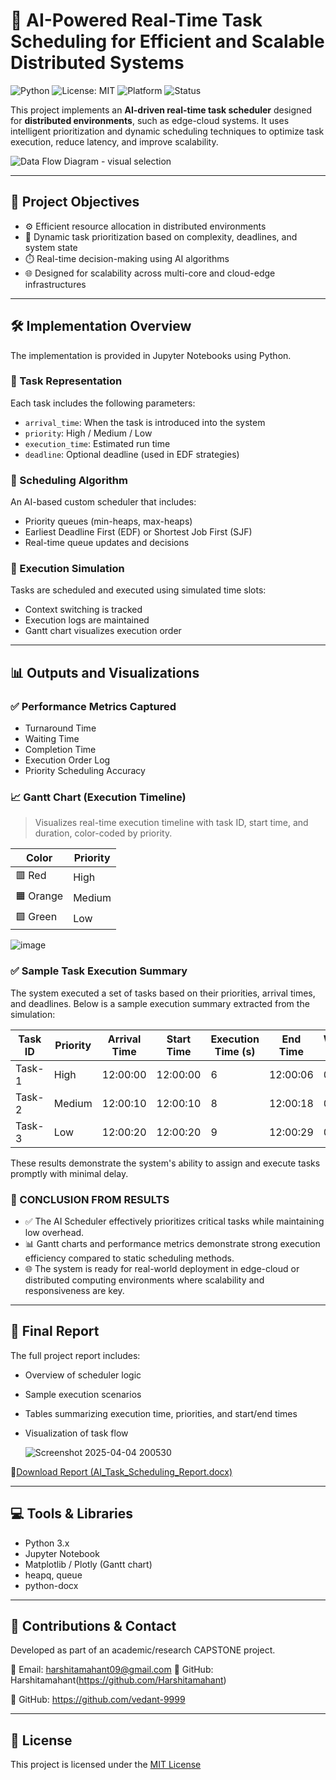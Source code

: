 # 🤖 AI-Powered Real-Time Task Scheduling for Efficient and Scalable Distributed Systems
![Python](https://img.shields.io/badge/Python-3.9+-blue?style=flat-square&logo=python)
![License: MIT](https://img.shields.io/badge/License-MIT-yellow.svg?style=flat-square)
![Platform](https://img.shields.io/badge/Platform-Jupyter%20Notebook-orange?style=flat-square)
![Status](https://img.shields.io/badge/Status-Complete-brightgreen?style=flat-square)


This project implements an **AI-driven real-time task scheduler** designed for **distributed environments**, such as edge-cloud systems. It uses intelligent prioritization and dynamic scheduling techniques to optimize task execution, reduce latency, and improve scalability.

![Data Flow Diagram - visual selection](https://github.com/user-attachments/assets/6b84ee9c-2d2b-491d-a860-71e5bcaf474d)



---

## 🚀 Project Objectives

- ⚙️ Efficient resource allocation in distributed environments
- 🔁 Dynamic task prioritization based on complexity, deadlines, and system state
- ⏱️ Real-time decision-making using AI algorithms
- 🌐 Designed for scalability across multi-core and cloud-edge infrastructures

---

## 🛠️ Implementation Overview

The implementation is provided in Jupyter Notebooks using Python.

### 🔹 Task Representation

Each task includes the following parameters:
- `arrival_time`: When the task is introduced into the system
- `priority`: High / Medium / Low
- `execution_time`: Estimated run time
- `deadline`: Optional deadline (used in EDF strategies)

### 🔹 Scheduling Algorithm

An AI-based custom scheduler that includes:
- Priority queues (min-heaps, max-heaps)
- Earliest Deadline First (EDF) or Shortest Job First (SJF)
- Real-time queue updates and decisions

### 🔹 Execution Simulation

Tasks are scheduled and executed using simulated time slots:
- Context switching is tracked
- Execution logs are maintained
- Gantt chart visualizes execution order

---

## 📊 Outputs and Visualizations

### ✅ Performance Metrics Captured
- Turnaround Time
- Waiting Time
- Completion Time
- Execution Order Log
- Priority Scheduling Accuracy

### 📈 Gantt Chart (Execution Timeline)

> Visualizes real-time execution timeline with task ID, start time, and duration, color-coded by priority.

| Color  | Priority |
|--------|----------|
| 🟥 Red | High     |
| 🟧 Orange | Medium   |
| 🟩 Green | Low      |

![image](https://github.com/user-attachments/assets/3fda5719-bfcf-40a5-ad28-ba035e4445ce)


### ✅ Sample Task Execution Summary

The system executed a set of tasks based on their priorities, arrival times, and deadlines. Below is a sample execution summary extracted from the simulation:

| **Task ID** | **Priority** | **Arrival Time** | **Start Time** | **Execution Time (s)** | **End Time** | **Waiting Time** |
|------------|--------------|------------------|----------------|------------------------|--------------|------------------|
| Task-1     | High         | 12:00:00         | 12:00:00       | 6                      | 12:00:06     | 0                |
| Task-2     | Medium       | 12:00:10         | 12:00:10       | 8                      | 12:00:18     | 0                |
| Task-3     | Low          | 12:00:20         | 12:00:20       | 9                      | 12:00:29     | 0                |

These results demonstrate the system's ability to assign and execute tasks promptly with minimal delay.

### 🚀 CONCLUSION FROM RESULTS

- ✅ The AI Scheduler effectively prioritizes critical tasks while maintaining low overhead.
- 📊 Gantt charts and performance metrics demonstrate strong execution efficiency compared to static scheduling methods.
- 🌐 The system is ready for real-world deployment in edge-cloud or distributed computing environments where scalability and responsiveness are key.
--- 

## 📄 Final Report

The full project report includes:
- Overview of scheduler logic
- Sample execution scenarios
- Tables summarizing execution time, priorities, and start/end times
- Visualization of task flow

  ![Screenshot 2025-04-04 200530](https://github.com/user-attachments/assets/9af547c4-110a-4ced-8001-fda1d9223ee3)


📁[Download Report (AI_Task_Scheduling_Report.docx)](Report/AI_Task_Scheduling_Report.docx)

---

## 💻 Tools & Libraries

- Python 3.x
- Jupyter Notebook
- Matplotlib / Plotly (Gantt chart)
- heapq, queue
- python-docx

---

## 🤝 Contributions & Contact

Developed as part of an academic/research CAPSTONE project.

📧 Email: harshitamahant09@gmail.com
🔗 GitHub: Harshitamahant(https://github.com/Harshitamahant)


🔗 GitHub: https://github.com/vedant-9999


---

## 📜 License

This project is licensed under the [MIT License](LICENSE)


